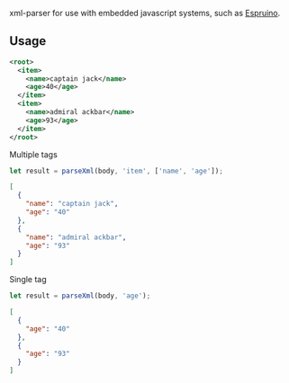 xml-parser for use with embedded javascript systems, such as [Espruino](http://www.espruino.com/).


## Usage

```xml
<root>
  <item>
    <name>captain jack</name>
    <age>40</age>
  </item>
  <item>
    <name>admiral ackbar</name>
    <age>93</age>
  </item>
</root>
```

Multiple tags

```javascript
let result = parseXml(body, 'item', ['name', 'age']);
```

```json
[
  {
    "name": "captain jack",
    "age": "40"
  },
  {
    "name": "admiral ackbar",
    "age": "93"
  }
]
```

Single tag


```javascript
let result = parseXml(body, 'age');
```

```json
[
  {
    "age": "40"
  },
  {
    "age": "93"
  }
]
```
